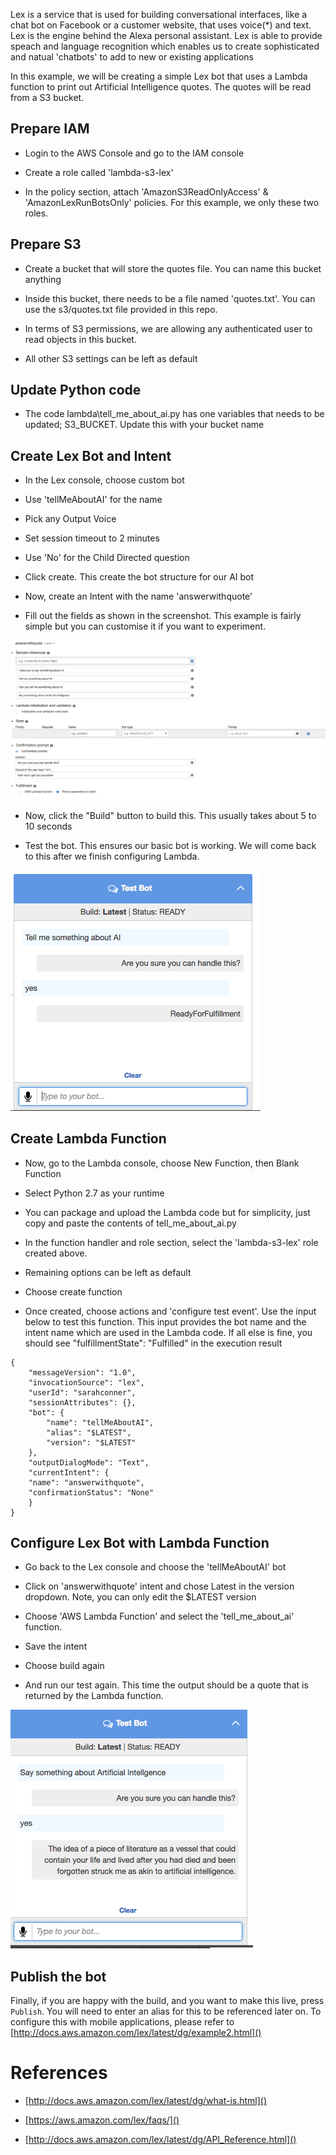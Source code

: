 Lex is a service that is used for building conversational interfaces, like a chat bot on Facebook or a customer website, that uses voice(*) and text. Lex is the engine behind the Alexa personal assistant. Lex is able to provide speach and language recognition which enables us to create sophisticated and natual 'chatbots' to add to new or existing applications

In this example, we will be creating a simple Lex bot that uses a Lambda function to print out Artificial Intelligence quotes. The quotes will be read from a S3 bucket.


## Prepare IAM

 - Login to the AWS Console and go to the IAM console

 - Create a role called 'lambda-s3-lex'

 - In the policy section, attach 'AmazonS3ReadOnlyAccess' & 'AmazonLexRunBotsOnly' policies. For this example, we only these two roles. 

## Prepare S3

 - Create a bucket that will store the quotes file. You can name this bucket anything

 - Inside this bucket, there needs to be a file named 'quotes.txt'. You can use the s3/quotes.txt file provided in this repo.

 - In terms of S3 permissions, we are allowing any authenticated user to read objects in this bucket.

 - All other S3 settings can be left as default

## Update Python code

 - The code lambda\tell_me_about_ai.py has one variables that needs to be updated; S3_BUCKET. Update this with your bucket name

## Create Lex Bot and Intent

 - In the Lex console, choose custom bot

 - Use 'tellMeAboutAI' for the name

 - Pick any Output Voice

 - Set session timeout to 2 minutes

 - Use 'No' for the Child Directed question

 - Click create. This create the bot structure for our AI bot

 - Now, create an Intent with the name 'answerwithquote'

 - Fill out the fields as shown in the screenshot. This example is fairly simple but you can customise it if you want to experiment.
 
![image](images/intent.png)

 - Now, click the "Build" button to build this. This usually takes about 5 to 10 seconds

 - Test the bot. This ensures our basic bot is working. We will come back to this after we finish configuring Lambda.
 
 ![image](images/testbot1.png)

 

## Create Lambda Function

 - Now, go to the Lambda console, choose New Function, then Blank Function

 - Select Python 2.7 as your runtime

 - You can package and upload the Lambda code but for simplicity, just copy and paste the contents of tell_me_about_ai.py

 - In the function handler and role section, select the 'lambda-s3-lex' role created above.

 - Remaining options can be left as default

 - Choose create function

 - Once created, choose actions and 'configure test event'. Use the input below to test this function. This input provides the bot name and the intent name which are used in the Lambda code. If all else is fine, you should see "fulfillmentState": "Fulfilled" in the execution result
 
```
{
	"messageVersion": "1.0",
	"invocationSource": "lex",
	"userId": "sarahconner",
	"sessionAttributes": {},
	"bot": {
		"name": "tellMeAboutAI",
		"alias": "$LATEST",
		"version": "$LATEST"
	},
	"outputDialogMode": "Text",
	"currentIntent": {
	"name": "answerwithquote",
	"confirmationStatus": "None"
	}
}
```

## Configure Lex Bot with Lambda Function

 - Go back to the Lex console and choose the 'tellMeAboutAI' bot
 
 - Click on 'answerwithquote' intent and chose Latest in the version dropdown. Note, you can only edit the $LATEST version
 
 - Choose 'AWS Lambda Function' and select the 'tell_me_about_ai' function.
 
 - Save the intent
 
 - Choose build again
 
 - And run our test again. This time the output should be a quote that is returned by the Lambda function.
 
  ![image](images/testbot2.png)

 
## Publish the bot

Finally, if you are happy with the build, and you want to make this live, press `Publish`. You will need to enter an alias for this to be referenced later on. To configure this with mobile applications, please refer to [http://docs.aws.amazon.com/lex/latest/dg/example2.html]()



# References

- [http://docs.aws.amazon.com/lex/latest/dg/what-is.html]()

- [https://aws.amazon.com/lex/faqs/]()

- [http://docs.aws.amazon.com/lex/latest/dg/API_Reference.html]()
